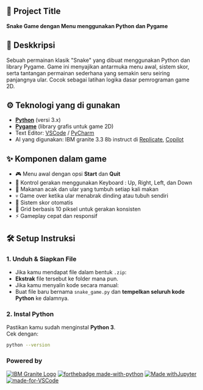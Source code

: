## 📌 Project Title
**Snake Game dengan Menu menggunakan Python dan Pygame**


## 📝 Deskkripsi
Sebuah permainan klasik "Snake" yang dibuat menggunakan Python dan library Pygame. Game ini menyajikan antarmuka menu awal, sistem skor, serta tantangan permainan sederhana yang semakin seru seiring panjangnya ular. Cocok sebagai latihan logika dasar pemrograman game 2D.


## ⚙️ Teknologi yang di gunakan
- [**Python**](https://www.python.org/) (versi 3.x)
- [**Pygame**](https://pypi.org/project/pygame/) (library grafis untuk game 2D)
- Text Editor: [VSCode](https://code.visualstudio.com/) / [PyCharm](https://www.jetbrains.com/pycharm/)
- AI yang digunakan: IBM granite 3.3 8b instruct di [Replicate](https://replicate.com/ibm-granite/granite-3.3-8b-instruct), [Copilot](https://copilot.microsoft.com/)

## ✨ Komponen dalam game
- 🎮 Menu awal dengan opsi **Start** dan **Quit**
- 🔧 Kontrol gerakan menggunakan Keyboard : Up, Right, Left, dan Down
- 🍎 Makanan acak dan ular yang tumbuh setiap kali makan
- 💀 Game over ketika ular menabrak dinding atau tubuh sendiri
- 🧮 Sistem skor otomatis 
- 📏 Grid berbasis 10 piksel untuk gerakan konsisten
- ⚡ Gameplay cepat dan responsif

## 🛠️ Setup Instruksi

### 1. Unduh & Siapkan File
- Jika kamu mendapat file dalam bentuk `.zip`:
- **Ekstrak** file tersebut ke folder mana pun.
- Jika kamu menyalin kode secara manual:
- Buat file baru bernama `snake_game.py` dan **tempelkan seluruh kode Python** ke dalamnya.

### 2. Instal Python
Pastikan kamu sudah menginstal **Python 3**.  
Cek dengan:

```bash
python --version
```
### Powered by
[![IBM Granite Logo](https://filecache.mediaroom.com/mr5mr_ibmnewsroom/198223/Granite_banner%20%281%29.jpg)](https://www.ibm.com/new/announcements/ibm-granite-3-3-speech-recognition-refined-reasoning-rag-loras)
[![forthebadge made-with-python](http://ForTheBadge.com/images/badges/made-with-python.svg)](https://www.python.org/)
[![Made withJupyter](https://img.shields.io/badge/Made%20with-Jupyter-orange?style=for-the-badge&logo=Jupyter)](https://jupyter.org/try)
[![made-for-VSCode](https://img.shields.io/badge/Made%20for-VSCode-1f425f.svg)](https://code.visualstudio.com/)

